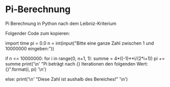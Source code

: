 # Pi-Berechnung
Pi Berechnung in Python nach dem Leibniz-Kriterium

Folgender Code zum kopieren:

import time
pi = 0.0
n = int(input("Bitte eine ganze Zahl zwischen 1 und 10000000 eingeben:"))

if n <= 10000000:
    for i in range(0, n+1, 1):
        summe = 4*((-1)**i/(2*i+1))
        pi += summe
    print('\n' "Pi beträgt nach {} Iterationen den folgenden Wert: {}".format(i, pi) '\n')

else:
    print('\n' "Diese Zahl ist aushalb des Bereiches!" '\n')
